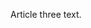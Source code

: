 <!--
{
  "layout": "article",
  "title": "Article Three",
  "date": "2013-10-16"
}
-->

Article three text.
